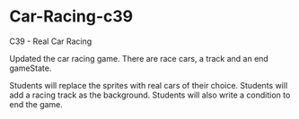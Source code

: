 # Car-Racing-c39

C39 - Real Car Racing

Updated the car racing game. There are race cars, a track and an end gameState.

Students will replace the sprites with real cars of their choice. Students will add a racing track as the background. Students will also write a condition to end the game.
